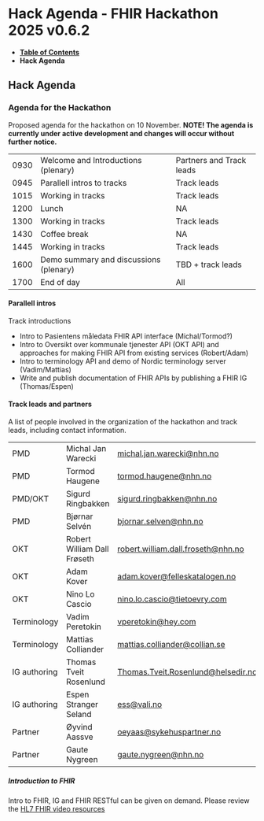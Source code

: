 # Hack Agenda - FHIR Hackathon 2025 v0.6.2

* [**Table of Contents**](toc.md)
* **Hack Agenda**

## Hack Agenda

### Agenda for the Hackathon

Proposed agenda for the hackathon on 10 November.
 **NOTE! The agenda is currently under active development and changes will occur without further notice.**

| | | |
| :--- | :--- | :--- |
| 0930 | Welcome and Introductions (plenary) | Partners and Track leads |
| 0945 | Parallell intros to tracks | Track leads |
| 1015 | Working in tracks | Track leads |
| 1200 | Lunch | NA |
| 1300 | Working in tracks | Track leads |
| 1430 | Coffee break | NA |
| 1445 | Working in tracks | Track leads |
| 1600 | Demo summary and discussions (plenary) | TBD + track leads |
| 1700 | End of day | All |

#### Parallell intros

Track introductions

* Intro to Pasientens måledata FHIR API interface (Michal/Tormod?)
* Intro to Oversikt over kommunale tjenester API (OKT API) and approaches for making FHIR API from existing services (Robert/Adam)
* Intro to terminology API and demo of Nordic terminology server (Vadim/Mattias)
* Write and publish documentation of FHIR APIs by publishing a FHIR IG (Thomas/Espen)

#### Track leads and partners

A list of people involved in the organization of the hackathon and track leads, including contact information.

| | | | |
| :--- | :--- | :--- | :--- |
| PMD | Michal Jan Warecki | [michal.jan.warecki@nhn.no](mailto:michal.jan.warecki@nhn.no) | NHN |
| PMD | Tormod Haugene | [tormod.haugene@nhn.no](mailto:tormod.haugene@nhn.no) | NHN |
| PMD/OKT | Sigurd Ringbakken | [sigurd.ringbakken@nhn.no](mailto:sigurd.ringbakken@nhn.no) | NHN |
| PMD | Bjørnar Selvén | [bjornar.selven@nhn.no](mailto:bjornar.selven@nhn.no) | NHN |
| OKT | Robert William Dall Frøseth | [robert.william.dall.froseth@nhn.no](mailto:robert.william.dall.froseth@nhn.no) | NHN |
| OKT | Adam Kover | [adam.kover@felleskatalogen.no](mailto:adam.kover@felleskatalogen.no) | Felleskatalogen |
| OKT | Nino Lo Cascio | [nino.lo.cascio@tietoevry.com](mailto:nino.lo.cascio@tietoevry.com) | Tietoevry |
| Terminology | Vadim Peretokin | [vperetokin@hey.com](mailto:vperetokin@hey.com) | Consultant |
| Terminology | Mattias Colliander | [mattias.colliander@collian.se](mailto:mattias.colliander@collian.se) | HL7 Sweden |
| IG authoring | Thomas Tveit Rosenlund | [Thomas.Tveit.Rosenlund@helsedir.no](mailto:Thomas.Tveit.Rosenlund@helsedir.no) | Helsedirektoratet |
| IG authoring | Espen Stranger Seland | [ess@vali.no](mailto:ess@vali.no>) | Vali AS |
| Partner | Øyvind Aassve | [oeyaas@sykehuspartner.no](mailto:oeyaas@sykehuspartner.no) | Sykehuspartner |
| Partner | Gaute Nygreen | [gaute.nygreen@nhn.no](mailto:gaute.nygreen@nhn.no) | NHN |

##### Introduction to FHIR

Intro to FHIR, IG and FHIR RESTful can be given on demand. Please review the [HL7 FHIR video resources](https://hl7norway.github.io/FHIR-hackathon-2025/currentbuild/index.html#preparations-for-participants)

